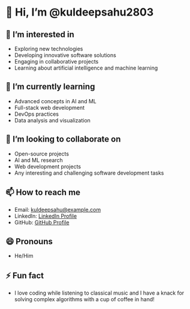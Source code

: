 # 👋 Hi, I’m @kuldeepsahu2803

## 👀 I’m interested in
- Exploring new technologies
- Developing innovative software solutions
- Engaging in collaborative projects
- Learning about artificial intelligence and machine learning

## 🌱 I’m currently learning
- Advanced concepts in AI and ML
- Full-stack web development
- DevOps practices
- Data analysis and visualization

## 💞️ I’m looking to collaborate on
- Open-source projects
- AI and ML research
- Web development projects
- Any interesting and challenging software development tasks

## 📫 How to reach me
- Email: kuldeepsahu@example.com
- LinkedIn: [LinkedIn Profile](https://www.linkedin.com/in/kuldeepsahu)
- GitHub: [GitHub Profile](https://github.com/kuldeepsahu2803)

## 😄 Pronouns
- He/Him

## ⚡ Fun fact
- I love coding while listening to classical music and I have a knack for solving complex algorithms with a cup of coffee in hand!
